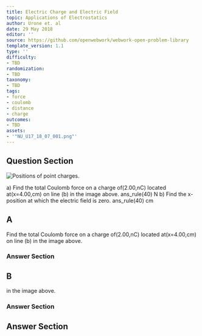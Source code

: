 ```yaml
---
title: Electric Charge and Electric Field
topic: Applications of Electrostatics
author: Urone et. al
date: 29 May 2018
editor: ''
source: https://github.com/openwebwork/webwork-open-problem-library
template_version: 1.1
type: ''
difficulty:
- TBD
randomization:
- TBD
taxonomy:
- TBD
tags:
- force
- coulomb
- distance
- charge
outcomes:
- TBD
assets:
- '"NU_U17_18_07_001.png"'
---
```


## Question Section 

![Positions of point charges.]("NU_U17_18_07_001.png")

a) Find the total Coulomb force on a charge of(2.00,nC) located at(x=4.00,cm) on line (b) in the image above.
ans_rule(40) N
b) Find the x-position at which the electric field is zero.
ans_rule(40) cm

## A
Find the total Coulomb force on a charge of(2.00,nC) located at(x=4.00,cm) on line (b) in the image above.
### Answer Section
## B
in the image above.
### Answer Section


## Answer Section

